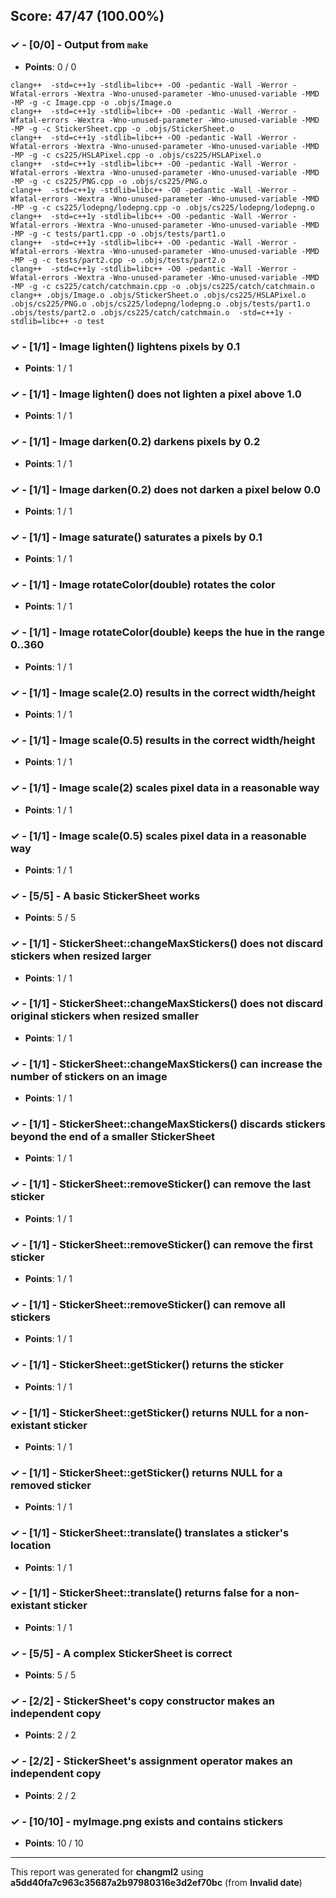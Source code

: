 


## Score: 47/47 (100.00%)


### ✓ - [0/0] - Output from `make`

- **Points**: 0 / 0


```
clang++  -std=c++1y -stdlib=libc++ -O0 -pedantic -Wall -Werror -Wfatal-errors -Wextra -Wno-unused-parameter -Wno-unused-variable -MMD -MP -g -c Image.cpp -o .objs/Image.o
clang++  -std=c++1y -stdlib=libc++ -O0 -pedantic -Wall -Werror -Wfatal-errors -Wextra -Wno-unused-parameter -Wno-unused-variable -MMD -MP -g -c StickerSheet.cpp -o .objs/StickerSheet.o
clang++  -std=c++1y -stdlib=libc++ -O0 -pedantic -Wall -Werror -Wfatal-errors -Wextra -Wno-unused-parameter -Wno-unused-variable -MMD -MP -g -c cs225/HSLAPixel.cpp -o .objs/cs225/HSLAPixel.o
clang++  -std=c++1y -stdlib=libc++ -O0 -pedantic -Wall -Werror -Wfatal-errors -Wextra -Wno-unused-parameter -Wno-unused-variable -MMD -MP -g -c cs225/PNG.cpp -o .objs/cs225/PNG.o
clang++  -std=c++1y -stdlib=libc++ -O0 -pedantic -Wall -Werror -Wfatal-errors -Wextra -Wno-unused-parameter -Wno-unused-variable -MMD -MP -g -c cs225/lodepng/lodepng.cpp -o .objs/cs225/lodepng/lodepng.o
clang++  -std=c++1y -stdlib=libc++ -O0 -pedantic -Wall -Werror -Wfatal-errors -Wextra -Wno-unused-parameter -Wno-unused-variable -MMD -MP -g -c tests/part1.cpp -o .objs/tests/part1.o
clang++  -std=c++1y -stdlib=libc++ -O0 -pedantic -Wall -Werror -Wfatal-errors -Wextra -Wno-unused-parameter -Wno-unused-variable -MMD -MP -g -c tests/part2.cpp -o .objs/tests/part2.o
clang++  -std=c++1y -stdlib=libc++ -O0 -pedantic -Wall -Werror -Wfatal-errors -Wextra -Wno-unused-parameter -Wno-unused-variable -MMD -MP -g -c cs225/catch/catchmain.cpp -o .objs/cs225/catch/catchmain.o
clang++ .objs/Image.o .objs/StickerSheet.o .objs/cs225/HSLAPixel.o .objs/cs225/PNG.o .objs/cs225/lodepng/lodepng.o .objs/tests/part1.o .objs/tests/part2.o .objs/cs225/catch/catchmain.o  -std=c++1y -stdlib=libc++ -o test

```


### ✓ - [1/1] - Image lighten() lightens pixels by 0.1

- **Points**: 1 / 1





### ✓ - [1/1] - Image lighten() does not lighten a pixel above 1.0

- **Points**: 1 / 1





### ✓ - [1/1] - Image darken(0.2) darkens pixels by 0.2

- **Points**: 1 / 1





### ✓ - [1/1] - Image darken(0.2) does not darken a pixel below 0.0

- **Points**: 1 / 1





### ✓ - [1/1] - Image saturate() saturates a pixels by 0.1

- **Points**: 1 / 1





### ✓ - [1/1] - Image rotateColor(double) rotates the color

- **Points**: 1 / 1





### ✓ - [1/1] - Image rotateColor(double) keeps the hue in the range 0..360

- **Points**: 1 / 1





### ✓ - [1/1] - Image scale(2.0) results in the correct width/height

- **Points**: 1 / 1





### ✓ - [1/1] - Image scale(0.5) results in the correct width/height

- **Points**: 1 / 1





### ✓ - [1/1] - Image scale(2) scales pixel data in a reasonable way

- **Points**: 1 / 1





### ✓ - [1/1] - Image scale(0.5) scales pixel data in a reasonable way

- **Points**: 1 / 1





### ✓ - [5/5] - A basic StickerSheet works

- **Points**: 5 / 5





### ✓ - [1/1] - StickerSheet::changeMaxStickers() does not discard stickers when resized larger

- **Points**: 1 / 1





### ✓ - [1/1] - StickerSheet::changeMaxStickers() does not discard original stickers when resized smaller

- **Points**: 1 / 1





### ✓ - [1/1] - StickerSheet::changeMaxStickers() can increase the number of stickers on an image

- **Points**: 1 / 1





### ✓ - [1/1] - StickerSheet::changeMaxStickers() discards stickers beyond the end of a smaller StickerSheet

- **Points**: 1 / 1





### ✓ - [1/1] - StickerSheet::removeSticker() can remove the last sticker

- **Points**: 1 / 1





### ✓ - [1/1] - StickerSheet::removeSticker() can remove the first sticker

- **Points**: 1 / 1





### ✓ - [1/1] - StickerSheet::removeSticker() can remove all stickers

- **Points**: 1 / 1





### ✓ - [1/1] - StickerSheet::getSticker() returns the sticker

- **Points**: 1 / 1





### ✓ - [1/1] - StickerSheet::getSticker() returns NULL for a non-existant sticker

- **Points**: 1 / 1





### ✓ - [1/1] - StickerSheet::getSticker() returns NULL for a removed sticker

- **Points**: 1 / 1





### ✓ - [1/1] - StickerSheet::translate() translates a sticker's location

- **Points**: 1 / 1





### ✓ - [1/1] - StickerSheet::translate() returns false for a non-existant sticker

- **Points**: 1 / 1





### ✓ - [5/5] - A complex StickerSheet is correct

- **Points**: 5 / 5





### ✓ - [2/2] - StickerSheet's copy constructor makes an independent copy

- **Points**: 2 / 2





### ✓ - [2/2] - StickerSheet's assignment operator makes an independent copy

- **Points**: 2 / 2





### ✓ - [10/10] - myImage.png exists and contains stickers

- **Points**: 10 / 10





---

This report was generated for **changml2** using **a5dd40fa7c963c35687a2b97980316e3d2ef70bc** (from **Invalid date**)
